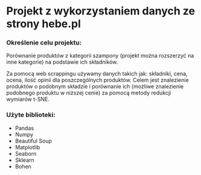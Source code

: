 # Projekt z wykorzystaniem danych ze strony hebe.pl

### Określenie celu projektu:
Porównanie produktów z kategorii szampony (projekt można rozszerzyć na inne kategorie) na podstawie ich składników.

Za pomocą web scrappingu używamy danych takich jak: składniki, cena, ocena, ilość opinii dla poszczególnych produktów.
Celem jest znalezienie produktów o podobnym składzie i porównanie ich (możliwe znalezienie podobnego produktu w niższej cenie) za pomocą metody redukcji wymiarów t-SNE.

### Użyte biblioteki:
- Pandas
- Numpy
- Beautiful Soup
- Matplotlib
- Seaborn
- Sklearn
- Bohen
